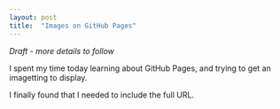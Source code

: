 ```yaml
---
layout: post
title:  "Images on GitHub Pages"
---
```


*Draft - more details to follow*

I spent my time today learning about GitHub Pages, and trying to get an imagetting
to display.

I finally found that I needed to include the full URL.


